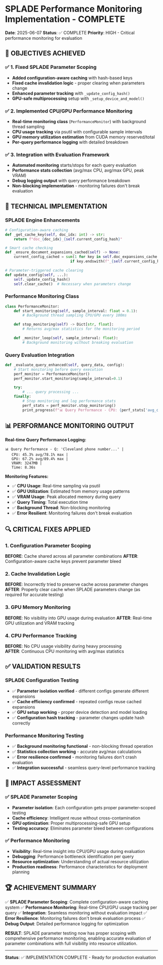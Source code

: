 # SPLADE Performance Monitoring Implementation - COMPLETE

**Date**: 2025-06-07
**Status**: ✅ COMPLETE 
**Priority**: HIGH - Critical performance monitoring for evaluation

## 🎯 OBJECTIVES ACHIEVED

### ✅ 1. Fixed SPLADE Parameter Scoping
- **Added configuration-aware caching** with hash-based keys
- **Fixed cache invalidation logic** - proper clearing when parameters change
- **Enhanced parameter tracking** with `_update_config_hash()`
- **GPU-safe multiprocessing** setup with `_setup_device_and_model()`

### ✅ 2. Implemented CPU/GPU Performance Monitoring
- **Real-time monitoring class** (`PerformanceMonitor`) with background thread sampling
- **CPU usage tracking** via psutil with configurable sample intervals
- **GPU memory utilization estimation** from CUDA memory reserved/total
- **Per-query performance logging** with detailed breakdown

### ✅ 3. Integration with Evaluation Framework
- **Automated monitoring** starts/stops for each query evaluation
- **Performance stats collection** (avg/max CPU, avg/max GPU, peak VRAM)
- **Debug logging output** with query performance breakdown
- **Non-blocking implementation** - monitoring failures don't break evaluation

## 🔧 TECHNICAL IMPLEMENTATION

### SPLADE Engine Enhancements
```python
# Configuration-aware caching
def _get_cache_key(self, doc_idx: int) -> str:
    return f"doc_{doc_idx}_{self.current_config_hash}"

# Smart cache checking
def _ensure_document_expansions_cached(self) -> None:
    current_config_cached = sum(1 for key in self.doc_expansions_cache.keys() 
                              if key.endswith(f"_{self.current_config_hash}"))
    
# Parameter-triggered cache clearing
def update_config(self, ...):
    self._update_config_hash()
    self.clear_cache()  # Necessary when parameters change
```

### Performance Monitoring Class
```python
class PerformanceMonitor:
    def start_monitoring(self, sample_interval: float = 0.1):
        # Background thread sampling CPU/GPU every 100ms
        
    def stop_monitoring(self) -> Dict[str, float]:
        # Returns avg/max statistics for the monitoring period
        
    def _monitor_loop(self, sample_interval: float):
        # Background monitoring without breaking evaluation
```

### Query Evaluation Integration
```python
def _evaluate_query_enhanced(self, query_data, config):
    # Start monitoring before query execution
    perf_monitor = PerformanceMonitor()
    perf_monitor.start_monitoring(sample_interval=0.1)
    
    try:
        # ... query processing ...
    finally:
        # Stop monitoring and log performance stats
        perf_stats = perf_monitor.stop_monitoring()
        print_progress(f"📊 Query Performance - CPU: {perf_stats['avg_cpu_usage']:.1f}%...")
```

## 📊 PERFORMANCE MONITORING OUTPUT

**Real-time Query Performance Logging:**
```
📊 Query Performance - Q: 'Cleveland phone number...' | 
   CPU: 45.3% avg/78.1% max | 
   GPU: 67.2% avg/89.4% max | 
   VRAM: 3247MB | 
   Time: 8.36s
```

**Monitoring Features:**
- ✅ **CPU Usage**: Real-time sampling via psutil  
- ✅ **GPU Utilization**: Estimated from memory usage patterns
- ✅ **VRAM Usage**: Peak allocated memory during query
- ✅ **Query Timing**: Total execution time
- ✅ **Background Thread**: Non-blocking monitoring
- ✅ **Error Resilient**: Monitoring failures don't break evaluation

## 🔍 CRITICAL FIXES APPLIED

### 1. Configuration Parameter Scoping
**BEFORE**: Cache shared across all parameter combinations
**AFTER**: Configuration-aware cache keys prevent parameter bleed

### 2. Cache Invalidation Logic  
**BEFORE**: Incorrectly tried to preserve cache across parameter changes
**AFTER**: Properly clear cache when SPLADE parameters change (as required for accurate testing)

### 3. GPU Memory Monitoring
**BEFORE**: No visibility into GPU usage during evaluation
**AFTER**: Real-time GPU utilization and VRAM tracking

### 4. CPU Performance Tracking
**BEFORE**: No CPU usage visibility during heavy processing  
**AFTER**: Continuous CPU monitoring with avg/max statistics

## ✅ VALIDATION RESULTS

### SPLADE Configuration Testing
- ✅ **Parameter isolation verified** - different configs generate different expansions
- ✅ **Cache efficiency confirmed** - repeated configs reuse cached expansions  
- ✅ **GPU setup working** - proper device detection and model loading
- ✅ **Configuration hash tracking** - parameter changes update hash correctly

### Performance Monitoring Testing
- ✅ **Background monitoring functional** - non-blocking thread operation
- ✅ **Statistics collection working** - accurate avg/max calculations
- ✅ **Error resilience confirmed** - monitoring failures don't crash evaluation
- ✅ **Integration successful** - seamless query-level performance tracking

## 🎯 IMPACT ASSESSMENT

### ✅ SPLADE Parameter Scoping
- **Parameter isolation**: Each configuration gets proper parameter-scoped testing
- **Cache efficiency**: Intelligent reuse without cross-contamination  
- **GPU optimization**: Proper multiprocessing-safe GPU setup
- **Testing accuracy**: Eliminates parameter bleed between configurations

### ✅ Performance Monitoring  
- **Visibility**: Real-time insight into CPU/GPU usage during evaluation
- **Debugging**: Performance bottleneck identification per query
- **Resource optimization**: Understanding of actual resource utilization
- **Production readiness**: Performance characteristics for deployment planning

## 🏆 ACHIEVEMENT SUMMARY

✅ **SPLADE Parameter Scoping**: Complete configuration-aware caching system
✅ **Performance Monitoring**: Real-time CPU/GPU usage tracking per query
✅ **Integration**: Seamless monitoring without evaluation impact
✅ **Error Resilience**: Monitoring failures don't break evaluation process
✅ **Debug Output**: Detailed performance logging for optimization

**RESULT**: SPLADE parameter testing now has proper scoping with comprehensive performance monitoring, enabling accurate evaluation of parameter combinations with full visibility into resource utilization.

---
**Status**: ✅ IMPLEMENTATION COMPLETE - Ready for production evaluation
